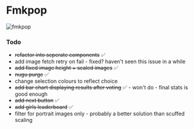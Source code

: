 # Fmkpop

![fmkpop](https://user-images.githubusercontent.com/87940106/154374578-263c0c0a-1e85-4d29-b179-cba26a8fd967.png)


### Todo
- ~~refactor into seperate components~~ ✅
- add image fetch retry on fail - fixed? haven't seen this issue in a while
- ~~add fixed image height + scaled images~~ ✅
- ~~nugu purge~~ ✅
- change selection colours to reflect choice
- ~~add bar chart displaying results after voting~~ ✅ - won't do - final stats is good enough
- ~~add next button~~ ✅
- ~~add girls leaderboard~~ ✅
- filter for portrait images only - probably a better solution than scuffed scaling
